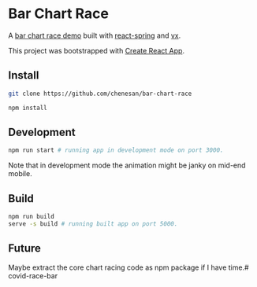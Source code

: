 # Bar Chart Race

A [bar chart race demo](https://bar-chart-race.yishan.toys) built with [react-spring](https://www.react-spring.io/) and [vx](https://vx-demo.now.sh/).

This project was bootstrapped with [Create React App](https://github.com/facebook/create-react-app).

## Install

```sh
git clone https://github.com/chenesan/bar-chart-race

npm install
```

## Development

```sh
npm run start # running app in development mode on port 3000.
```

Note that in development mode the animation might be janky on mid-end mobile.

## Build

```sh
npm run build
serve -s build # running built app on port 5000.
```

## Future

Maybe extract the core chart racing code as npm package if I have time.# covid-race-bar
